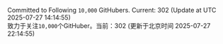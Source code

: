 Committed to Following `10,000` GitHubers. Current: <!-- FOLLOWING_COUNT -->302<!-- FOLLOWING_COUNT --> (Update at UTC <!-- LAST_UPDATED -->2025-07-27 14:14:55<!-- LAST_UPDATED -->)<br>
致力于关注`10,000`个GitHuber。当前：<!-- FOLLOWING_COUNT -->302<!-- FOLLOWING_COUNT --> (更新于北京时间 <!-- LAST_UPDATED_CST -->2025-07-27 22:14:55<!-- LAST_UPDATED_CST -->)

